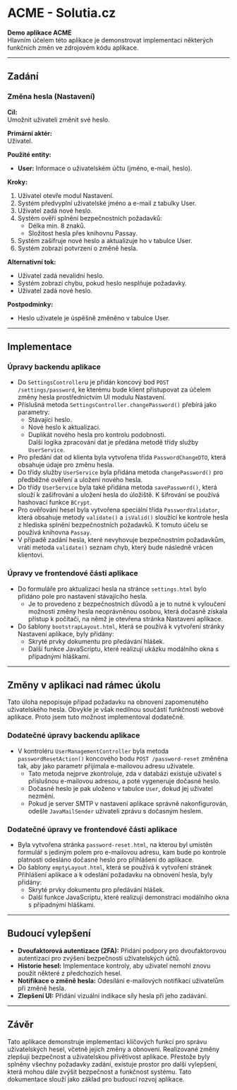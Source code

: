 # ACME - Solutia.cz
**Demo aplikace ACME**  
Hlavním účelem této aplikace je demonstrovat implementaci některých funkčních změn ve zdrojovém kódu aplikace.

---

## Zadání
### Změna hesla (Nastavení)
**Cíl:**  
Umožnit uživateli změnit své heslo.

**Primární aktér:**  
Uživatel.

**Použité entity:**
- **User:** Informace o uživatelském účtu (jméno, e-mail, heslo).

**Kroky:**
1. Uživatel otevře modul Nastavení.
2. Systém předvyplní uživatelské jméno a e-mail z tabulky User.
3. Uživatel zadá nové heslo.
4. Systém ověří splnění bezpečnostních požadavků:
    - Délka min. 8 znaků.
    - Složitost hesla přes knihovnu Passay.
5. Systém zašifruje nové heslo a aktualizuje ho v tabulce User.
6. Systém zobrazí potvrzení o změně hesla.

**Alternativní tok:**
- Uživatel zadá nevalidní heslo.
- Systém zobrazí chybu, pokud heslo nesplňuje požadavky.
- Uživatel zadá nové heslo.

**Postpodmínky:**
- Heslo uživatele je úspěšně změněno v tabulce User.

---

## Implementace
### Úpravy backendu aplikace
- Do `SettingsController`u je přidán koncový bod `POST /settings/password`, ke kterému bude klient přistupovat za účelem změny hesla prostřednictvím UI modulu Nastavení.
- Příslušná metoda `SettingsController.changePassword()` přebírá jako parametry:
    - Stávající heslo.
    - Nové heslo k aktualizaci.
    - Duplikát nového hesla pro kontrolu podobnosti.  
      Další logika zpracování dat je předána metodě třídy služby `UserService`.
- Pro předání dat od klienta byla vytvořena třída `PasswordChangeDTO`, která obsahuje údaje pro změnu hesla.
- Do třídy služby `UserService` byla přidána metoda `changePassword()` pro předběžné ověření a uložení nového hesla.
- Do třídy `UserService` byla také přidána metoda `savePassword()`, která slouží k zašifrování a uložení hesla do úložiště. K šifrování se používá hashovací funkce `BCrypt`.
- Pro ověřování hesel byla vytvořena speciální třída `PasswordValidator`, která obsahuje metody `validate()` a `isValid()` sloužící ke kontrole hesla z hlediska splnění bezpečnostních požadavků. K tomuto účelu se používá knihovna `Passay`.
- V případě zadání hesla, které nevyhovuje bezpečnostním požadavkům, vrátí metoda `validate()` seznam chyb, který bude následně vrácen klientovi.

### Úpravy ve frontendové části aplikace
- Do formuláře pro aktualizaci hesla na stránce `settings.html` bylo přidáno pole pro nastavení stávajícího hesla.
    - Je to provedeno z bezpečnostních důvodů a je to nutné k vyloučení možnosti změny hesla neoprávněnou osobou, která dočasně získala přístup k počítači, na němž je otevřena stránka Nastavení aplikace.
- Do šablony `bootstrapLayout.html`, která se používá k vytvoření stránky Nastavení aplikace, byly přidány:
    - Skryté prvky dokumentu pro předávání hlášek.
    - Další funkce JavaScriptu, které realizují ukázku modálního okna s případnými hláškami.

---

## Změny v aplikaci nad rámec úkolu
Tato úloha nepopisuje případ požadavku na obnovení zapomenutého uživatelského hesla. Obvykle je však nedílnou součástí funkčnosti webové aplikace. Proto jsem tuto možnost implementoval dodatečně.

### Dodatečné úpravy backendu aplikace
- V kontroléru `UserManagementController` byla metoda `passwordResetAction()` koncového bodu `POST /password-reset` změněna tak, aby jako parametr přijímala e-mailovou adresu uživatele.
    - Tato metoda nejprve zkontroluje, zda v databázi existuje uživatel s příslušnou e-mailovou adresou, a poté vygeneruje dočasné heslo.
    - Dočasné heslo je pak uloženo v tabulce `User`, dokud jej uživatel nezmění.
    - Pokud je server SMTP v nastavení aplikace správně nakonfigurován, odešle `JavaMailSender` uživateli zprávu s dočasným heslem.

### Dodatečné úpravy ve frontendové části aplikace
- Byla vytvořena stránka `password-reset.html`, na kterou byl umístěn formulář s jediným polem pro e-mailovou adresu, kam bude po kontrole platnosti odesláno dočasné heslo pro přihlášení do aplikace.
- Do šablony `emptyLayout.html`, která se používá k vytvoření stránek Přihlášení aplikace a k odeslání požadavku na obnovení hesla, byly přidány:
    - Skryté prvky dokumentu pro předávání hlášek.
    - Další funkce JavaScriptu, které realizují demonstraci modálního okna s případnými hláškami.

---

## Budoucí vylepšení
- **Dvoufaktorová autentizace (2FA):** Přidání podpory pro dvoufaktorovou autentizaci pro zvýšení bezpečnosti uživatelských účtů.
- **Historie hesel:** Implementace kontroly, aby uživatel nemohl znovu použít některé z předchozích hesel.
- **Notifikace o změně hesla:** Odesílání e-mailových notifikací uživatelům při změně hesla.
- **Zlepšení UI:** Přidání vizuální indikace síly hesla při jeho zadávání.

---

## Závěr
Tato aplikace demonstruje implementaci klíčových funkcí pro správu uživatelských hesel, včetně jejich změny a obnovení. Realizované změny zlepšují bezpečnost a uživatelskou přívětivost aplikace. Přestože byly splněny všechny požadavky zadání, existuje prostor pro další vylepšení, která mohou dále zvýšit bezpečnost a funkčnost systému. Tato dokumentace slouží jako základ pro budoucí rozvoj aplikace.